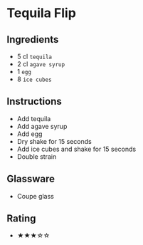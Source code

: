 # Tequila Flip

## Ingredients
- 5 cl `tequila`
- 2 cl `agave syrup`
- 1 `egg`
- 8 `ice cubes`

## Instructions
- Add tequila
- Add agave syrup
- Add egg
- Dry shake for 15 seconds
- Add ice cubes and shake for 15 seconds
- Double strain

## Glassware
- Coupe glass

## Rating
- ★★★☆☆